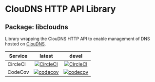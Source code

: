 # ClouDNS HTTP API Library

## Package: libcloudns

Library wrapping the ClouDNS HTTP API to enable management
of DNS hosted on [ClouDNS](https://cloudns.net).

|Service|latest|devel|
|-------|:------:|:-----:|
|CircleCI|[![CircleCI](https://circleci.com/gh/BinaryMisfit/python-cloudns-api/tree/latest.svg?style=shield&circle-token=58bb317338cf34c972c25fdf7c65bc3ddaa2d620)](https://circleci.com/gh/BinaryMisfit/python-cloudns-api/tree/latest)|[![CircleCI](https://circleci.com/gh/BinaryMisfit/python-cloudns-api/tree/devel.svg?style=shield&circle-token=58bb317338cf34c972c25fdf7c65bc3ddaa2d620)](https://circleci.com/gh/BinaryMisfit/python-cloudns-api/tree/devel)|
|CodeCov|[![codecov](https://codecov.io/gh/BinaryMisfit/python-cloudns-api/branch/latest/graph/badge.svg)](https://codecov.io/gh/BinaryMisfit/python-cloudns-api/branch/latest)|[![codecov](https://codecov.io/gh/BinaryMisfit/python-cloudns-api/branch/devel/graph/badge.svg)](https://codecov.io/gh/BinaryMisfit/python-cloudns-api/branch/devel)|